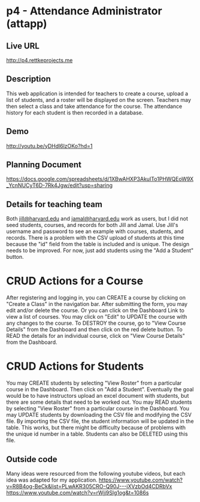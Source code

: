 # p4 - Attendance Administrator (attapp)

## Live URL
<http://p4.rettkeprojects.me>

## Description
This web application is intended for teachers to create a course, upload a list of students,
and a roster will be displayed on the screen.  Teachers may then select a class and take attendance
for the course.  The attendance history for each student is then recorded in a database.

## Demo
<http://youtu.be/yDHdl6lzOKo?hd=1>

## Planning Document
<https://docs.google.com/spreadsheets/d/1XBwAHXP3AkuITo1PHWQEoW9X_YcnNUCyT6D-7Rk4Jgw/edit?usp=sharing>

## Details for teaching team
Both jill@harvard.edu and jamal@harvard.edu work as users, but I did not seed students, courses,
and records for both Jill and Jamal.  Use Jill's username and password to see an example with courses, students, and records.  There is a problem with the CSV upload of students at this time because the "id" field from the table is included and is unique.  The design needs to be improved.  For now, just add students using the "Add a Student" button.  

# CRUD Actions for a Course
After registering and logging in, you can CREATE a course by clicking on "Create a Class" in the navigation bar.  After submitting the form, you may edit and/or delete the course.  Or you can click on the Dashboard Link to view a list of courses.  You may click on "Edit" to UPDATE the course with any changes to the course.  To DESTROY the course, go to "View Course Details" from the Dashboard and then click on the red delete button.  To READ the details for an individual course, click on "View Course Details" from the Dashboard.    

# CRUD Actions for Students
You may CREATE students by selecting "View Roster" from a particular course in the Dashboard.  Then click on "Add a Student".  Eventually the goal would be to have instructors upload an excel document with students, but there are some details that need to be worked out.  You may READ students by selecting "View Roster" from a particular course in the Dashboard.  You may UPDATE students by downloading the CSV file and modifying the CSV file.  By importing the CSV file, the student information will be updated in the table.  This works, but there might be difficulty because of problems with the unique id number in a table.  Students can also be DELETED using this file.  

## Outside code
Many ideas were resourced from the following youtube videos, but each idea was adapted for my application.
https://www.youtube.com/watch?v=R8B4og-BeCk&list=PLwAKR305CRO-Q90J---jXVzbOd4CDRbVx
https://www.youtube.com/watch?v=rWjj9Slg1og&t=1086s
